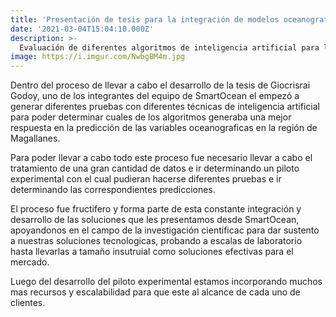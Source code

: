 ```yaml
---
title: 'Presentación de tesis para la integración de modelos oceanograficos con Inteligencia Artificial'
date: '2021-03-04T15:04:10.000Z'
description: >-
  Evaluación de diferentes algoritmos de inteligencia artificial para la predicción de series temporales de variables oceanográficas en la región de Magallanes, Chile.
image: https://i.imgur.com/NwbgBM4m.jpg
---
```


Dentro del proceso de llevar a cabo el desarrollo de la tesis de Giocrisrai Godoy, uno de los integrantes del equipo de SmartOcean el empezó a generar diferentes pruebas con diferentes técnicas de inteligencia artificial para poder determinar cuales de los algoritmos generaba una mejor respuesta en la predicción de las variables oceanograficas en la región de Magallanes.

Para poder llevar a cabo todo este proceso fue necesario llevar a cabo el tratamiento de una gran cantidad de datos e ir determinando un piloto experimental con el cual pudieran hacerse diferentes pruebas e ir determinando las correspondientes predicciones.

El proceso fue fructifero y forma parte de esta constante integración y desarrollo de las soluciones que les presentamos desde SmartOcean, apoyandonos en el campo de la investigación cientificac para dar sustento a nuestras soluciones tecnologicas, probando a escalas de laboratorio hasta llevarlas a tamaño insutruial como soluciones efectivas para el mercado.

Luego del desarrollo del piloto experimental estamos incorporando muchos mas recursos y escalabilidad para que este al alcance de cada uno de clientes.